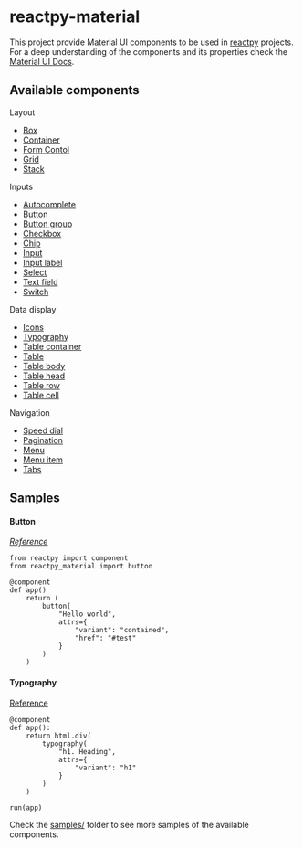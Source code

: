 
# reactpy-material

This project provide Material UI components to be used in [reactpy](github.com/reactive-python/reactpy) projects. 
For a deep understanding of the components and its properties check the [Material UI Docs](https://mui.com/material-ui/getting-started/).

## Available components

Layout
- [Box](https://mui.com/material-ui/react-box/)
- [Container](https://mui.com/material-ui/react-container/)
- [Form Contol](https://mui.com/material-ui/api/form-control/)
- [Grid](https://mui.com/material-ui/react-grid/)
- [Stack](https://mui.com/material-ui/react-stack/)

Inputs
- [Autocomplete](https://mui.com/material-ui/react-autocomplete/)
- [Button](https://mui.com/material-ui/react-button/)
- [Button group](https://mui.com/material-ui/react-button-group/)
- [Checkbox](https://mui.com/material-ui/react-checkbox/)
- [Chip](https://mui.com/material-ui/react-chip/)
- [Input](https://mui.com/material-ui/api/input/)
- [Input label](https://mui.com/material-ui/api/input-label/)
- [Select](https://mui.com/material-ui/react-select/)
- [Text field](https://mui.com/material-ui/react-text-field/)
- [Switch](https://mui.com/material-ui/react-switch/)

Data display
- [Icons](https://mui.com/material-ui/icons/)
- [Typography](https://mui.com/material-ui/react-typography/)
- [Table container](https://mui.com/material-ui/react-table/)
- [Table](https://mui.com/material-ui/react-table/)
- [Table body](https://mui.com/material-ui/react-table/)
- [Table head](https://mui.com/material-ui/react-table/)
- [Table row](https://mui.com/material-ui/react-table/)
- [Table cell](https://mui.com/material-ui/react-table/)

Navigation
- [Speed dial](https://mui.com/material-ui/react-speed-dial/)
- [Pagination](https://mui.com/material-ui/react-pagination/)
- [Menu](https://mui.com/material-ui/react-menu/)
- [Menu item](https://mui.com/material-ui/api/menu-item/)
- [Tabs](https://mui.com/material-ui/react-tabs/)

## Samples

#### Button
[*Reference*](https://mui.com/material-ui/react-button/)
```
from reactpy import component
from reactpy_material import button

@component
def app()
    return ( 
        button(
            "Hello world", 
            attrs={
                "variant": "contained", 
                "href": "#test"
            }
        )
    )
```

#### Typography
[Reference](https://mui.com/material-ui/react-typography/)
```
@component
def app():
    return html.div(
        typography(
            "h1. Heading",
            attrs={
                "variant": "h1"
            }
        )
    )

run(app)
```

Check the [samples/](https://github.com/williamneto/reactpy-material/tree/main/samples) folder to see more samples of the available components.